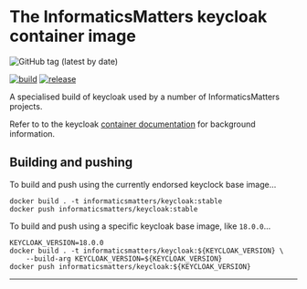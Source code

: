 # The InformaticsMatters keycloak container image

![GitHub tag (latest by date)](https://img.shields.io/github/v/tag/informaticsmatters/docker-keycloak)

[![build](https://github.com/InformaticsMatters/docker-keycloak/actions/workflows/build.yaml/badge.svg)](https://github.com/InformaticsMatters/docker-keycloak/actions/workflows/build.yaml)
[![release](https://github.com/InformaticsMatters/docker-keycloak/actions/workflows/release.yaml/badge.svg)](https://github.com/InformaticsMatters/docker-keycloak/actions/workflows/release.yaml)

A specialised build of keycloak used by a number of InformaticsMatters projects.

Refer to to the keycloak [container documentation] for background information.

## Building and pushing
To build and push using the currently endorsed keyclock base image...

    docker build . -t informaticsmatters/keycloak:stable
    docker push informaticsmatters/keycloak:stable

To build and push using a specific keycloak base image, like `18.0.0`...

    KEYCLOAK_VERSION=18.0.0
    docker build . -t informaticsmatters/keycloak:${KEYCLOAK_VERSION} \
        --build-arg KEYCLOAK_VERSION=${KEYCLOAK_VERSION}
    docker push informaticsmatters/keycloak:${KEYCLOAK_VERSION}

---

[container documentation]: https://www.keycloak.org/server/containers
